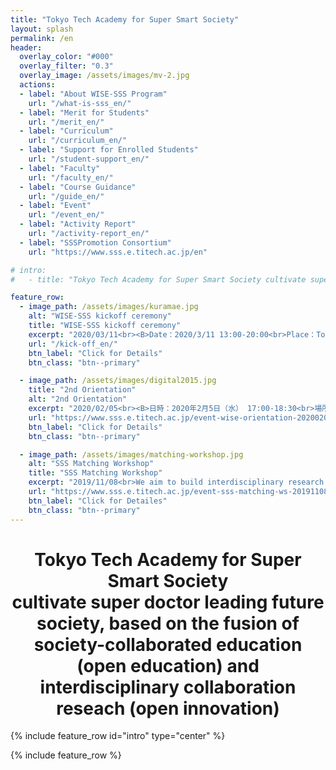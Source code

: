 ```yaml
---
title: "Tokyo Tech Academy for Super Smart Society"
layout: splash
permalink: /en
header:
  overlay_color: "#000"
  overlay_filter: "0.3"
  overlay_image: /assets/images/mv-2.jpg
  actions:
  - label: "About WISE-SSS Program"
    url: "/what-is-sss_en/"
  - label: "Merit for Students"
    url: "/merit_en/"
  - label: "Curriculum"
    url: "/curriculum_en/"
  - label: "Support for Enrolled Students"
    url: "/student-support_en/"
  - label: "Faculty"
    url: "/faculty_en/"
  - label: "Course Guidance"
    url: "/guide_en/"
  - label: "Event"
    url: "/event_en/"
  - label: "Activity Report"
    url: "/activity-report_en/"
  - label: "SSSPromotion Consortium"
    url: "https://www.sss.e.titech.ac.jp/en"

# intro:
#   - title: "Tokyo Tech Academy for Super Smart Society cultivate super doctor leading future society, based on the fusion of society-collaborated education (open education) and interdisciplinary collaboration reseach (open innovation)"

feature_row:
  - image_path: /assets/images/kuramae.jpg
    alt: "WISE-SSS kickoff ceremony"
    title: "WISE-SSS kickoff ceremony"
    excerpt: "2020/03/11<br><B>Date：2020/3/11 13:00-20:00<br>Place：Tokyo Tech Front <br>Ookayama Campus, Tokyo Tech</B><br>The *Super Smart Social Education Program Based on Cutting-edge Quantum Science*, an adopted graduate program of excellence in 2019 by MEXT, aims to promote open education (society-collaborated education) and open innovation (interdisciplinary research) through collaboration with national research institutes, industries, local governments, and overseas institutions via the tight cooperation with SSS promotion consortium. We will cultivate society-leading super doctors capable of fusing cutting-edge quantum science and technologies in both cyber and physical space. The consortium officials and special advisors have been invited to hold the kick-off ceremony for the Tokyo Tech Academy for the Super Smart Society at the above date and time. Please join us. "
    url: "/kick-off_en/"
    btn_label: "Click for Details"
    btn_class: "btn--primary"

  - image_path: /assets/images/digital2015.jpg
    title: "2nd Orientation"
    alt: "2nd Orientation"
    excerpt: "2020/02/05<br><B>日時：2020年2月5日（水） 17:00-18:30<br>場所：東京工業大学 大岡山キャンパス <br>大岡山西講義棟１（W531）<br>[レクチャーシアター](http://www.mono.titech.ac.jp/~kokusai/TLT.html)</B><br>2020年4月の超スマート社会卓越教育課程のプログラム開始に先立ち、2月～3月に第一期生の所属選抜を実施します。 それに伴いまして、下記要領にて第２回オリエンテーションを開催しますので、本プログラムにご興味のある方は奮ってご参加ください。"
    url: "https://www.sss.e.titech.ac.jp/event-wise-orientation-20200205/"
    btn_label: "Click for Details"
    btn_class: "btn--primary"

  - image_path: /assets/images/matching-workshop.jpg
    alt: "SSS Matching Workshop"
    title: "SSS Matching Workshop"
    excerpt: "2019/11/08<br>We aim to build interdisciplinary research teams by matching the needs of consortium participating partners with the technical and human resources of Tokyo Tech faculties and students. The aim is to provide a playground for faculty members and students in various fields to have direct discussion with participating consortium partners. This time, we aim to create more matching opportunities by holding concurrently S-Round (Seeds) and N-Round (Needs), which were held twice last year, at the same time."
    url: "https://www.sss.e.titech.ac.jp/event-sss-matching-ws-20191108/"
    btn_label: "Click for Detailes"
    btn_class: "btn--primary"
---
```


<div style="text-align:center"><h1>
Tokyo Tech Academy for Super Smart Society<br>
cultivate super doctor leading future society, based on the fusion of society-collaborated education (open education) and interdisciplinary collaboration reseach (open innovation)
</h1></div>

 {% include feature_row id="intro" type="center" %}

{% include feature_row %}
